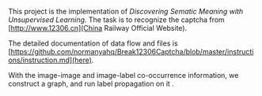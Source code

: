 This project is the implementation of _Discovering Sematic Meaning with Unsupervised Learning_. The task is to recognize the captcha from [http://www.12306.cn](China Railway Official Website). 

The detailed documentation of data flow and files is [https://github.com/normanyahq/Break12306Captcha/blob/master/instructions/instruction.md](here).



With the image-image and image-label co-occurrence information, we construct a graph, and run label propagation on it . 

